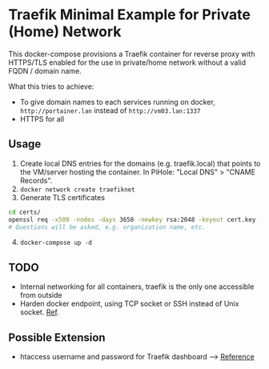 # Traefik Minimal Example for Private (Home) Network

This docker-compose provisions a Traefik container for reverse proxy with
HTTPS/TLS enabled for the use in private/home network without a valid FQDN / domain name.

What this tries to achieve:
- To give domain names to each services running on docker, `http://portainer.lan`
  instead of `http://vm03.lan:1337`
- HTTPS for all


## Usage

1. Create local DNS entries for the domains (e.g. traefik.local) that points to
   the VM/server hosting the container. In PiHole: "Local DNS" > "CNAME
   Records".
2. `docker network create traefiknet`
3. Generate TLS certificates
```bash
cd certs/
openssl req -x509 -nodes -days 3650 -newkey rsa:2048 -keyout cert.key -out cert.crt
# Questions will be asked, e.g. organization name, etc.
```
4. `docker-compose up -d`


## TODO
- Internal networking for all containers, traefik is the only one accessible
  from outside
- Harden docker endpoint, using TCP socket or SSH instead of Unix socket. [Ref](https://doc.traefik.io/traefik/v2.3/providers/docker/#docker-api-access).

## Possible Extension
- htaccess username and password for Traefik dashboard --> [Reference](https://medium.com/@containeroo/traefik-2-0-docker-a-simple-step-by-step-guide-e0be0c17cfa5)
